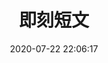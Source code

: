 ---
title: 即刻短文
date: 2020-07-22 22:06:17
comments: true
aside: false
top_img: false
top_page: true
top_bg: https://s11.ax1x.com/2023/06/07/pCiOBKU.jpg
top_title: 封の生活好物
top_tips: 靠谱的日常伙伴 让工作与生活充满期待
top_link: /blog/42#好物推荐页
top_text: 关于本页
type: essay
---